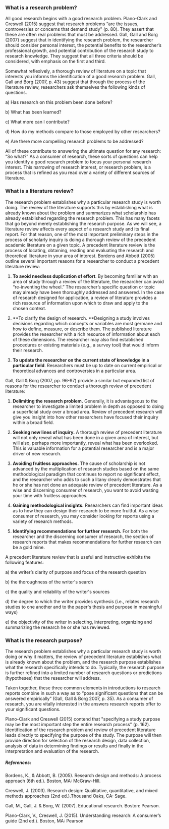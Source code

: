 ### What is a research problem?

All good research begins with a good research problem. Plano-Clark and Creswell \(2015\) suggest that research problems “are the issues, controversies or concerns that demand study" \(p. 80\). They assert that these are often real problems that must be addressed. Gall, Gall and Borg \(2007\) suggest that in identifying the research problem, the researcher should consider personal interest, the potential benefits to the researcher’s professional growth, and potential contribution of the research study to research knowledge. They suggest that all three criteria should be considered, with emphasis on the first and third.

Somewhat reflexively, a thorough review of literature on a topic that interests you informs the identification of a good research problem. Gall, Gall and Borg \(2007, p. 43\) suggest that through the process of the literature review, researchers ask themselves the following kinds of questions.

a\) Has research on this problem been done before?

b\) What has been learned?

c\) What more can I contribute?

d\) How do my methods compare to those employed by other researchers?

e\) Are there more compelling research problems to be addressed?

All of these contribute to answering the ultimate question for any research: “So what?” As a consumer of research, these sorts of questions can help you identify a good research problem to focus your personal research interest. This narrowing of research interest, or research problem, is a process that is refined as you read over a variety of different sources of literature.

### What is a literature review?

The research problem establishes why a particular research study is worth doing. The review of the literature supports this by establishing what is already known about the problem and summarizes what scholarship has already established regarding the research problem. This has many facets that go beyond merely establishing the research purpose. As we will see, a literature review affects every aspect of a research study and its final report. For that reason, one of the most important preliminary steps in the process of scholarly inquiry is doing a thorough review of the precedent academic literature on a given topic. A precedent literature review is the process of locating, obtaining, reading and evaluating the research and theoretical literature in your area of interest.  Bordens and Abbott \(2005\) outline several important reasons for a researcher to conduct a precedent literature review:

1. **To avoid needless duplication of effort**. By becoming familiar with an area of study through a review of the literature, the researcher can avoid “re-inventing the wheel.”  The researcher’s specific question or topic may already have been thoroughly addressed and answered. In the case of research designed for application, a review of literature provides a rich resource of information upon which to draw and apply to the chosen context.

2. **To clarify the design of research. **Designing a study involves decisions regarding which concepts or variables are most germane and how to define, measure, or describe them. The published literature provides the researcher with a rich resource of information about each of these dimensions. The researcher may also find established procedures or existing materials \(e.g., a survey tool\) that would inform their research.

3. **To update the researcher on the current state of knowledge in a particular field**. Researchers must be up to date on current empirical or theoretical advances and controversies in a particular area.

Gall, Gall & Borg \(2007, pp. 96-97\) provide a similar but expanded list of reasons for the researcher to conduct a thorough review of precedent literature:

1. **Delimiting the research problem.** Generally, it is advantageous to the researcher to investigate a limited problem in depth as opposed to doing a superficial study over a broad area. Review of precedent research will give you insight into how other researchers have focused their inquiry within a broad field.

2. **Seeking new lines of inquiry.**  A thorough review of precedent literature will not only reveal what has been done in a given area of interest, but will also, perhaps more importantly, reveal what has been overlooked. This is valuable information for a potential researcher and is a major driver of new research.

3. **Avoiding fruitless approaches.** The cause of scholarship is not advanced by the multiplication of research studies based on the same methodological paradigm that continues to report no significant effect, and the researcher who adds to such a litany clearly demonstrates that he or she has not done an adequate review of precedent literature.  As a wise and discerning consumer of research, you want to avoid wasting your time with fruitless approaches.

4. **Gaining methodological insights.** Researchers can find important ideas as to how they can design their research to be more fruitful. As a wise consumer of research, you may consider looking for reports using a variety of research methods.

5. **Identifying recommendations for further research.**  For both the researcher and the discerning consumer of research, the section of research reports that makes recommendations for further research can be a gold mine.

A precedent literature review that is useful and instructive exhibits the following features:

a\) the writer’s clarity of purpose and focus of the research question

b\) the thoroughness of the writer's search

c\) the quality and reliability of the writer's sources

d\) the degree to which the writer provides synthesis \(i.e., relates research studies to one another and to the paper's thesis and purpose in meaningful ways\)

e\) the objectivity of the writer in selecting, interpreting, organizing and summarizing the research he or she has reviewed.

### What is the research purpose?

The research problem establishes why a particular research study is worth doing or why it matters, the review of precedent literature establishes what is already known about the problem, and the research purpose establishes what the research specifically intends to do. Typically, the research purpose is further refined into a limited number of research questions or predictions \(hypotheses\) that the researcher will address.

Taken together, these three common elements in introductions to research reports combine in such a way as to “pose significant questions that can be answered empirically” \(Gall, Gall & Borg 2007, p. 35\).  As a consumer of research, you are vitally interested in the answers research reports offer to your significant questions.

Plano-Clark and Creswell \(2015\) contend that "specifying a study purpose may be the most important step the entire research process" \(p. 162\).  Identification of the research problem and review of precedent literature leads directly to specifying the purpose of the study. The purpose will then provide direction for selection of the research design, data collection, analysis of data in determining findings or results and finally in the interpretation and evaluation of the research.

##### References:

Bordens, K., & Abbott, B. \(2005\). Research design and methods:  A process approach  \(6th ed.\). Boston, MA: McGraw-Hill.

Creswell, J. \(2003\). Research design: Qualitative, quantitative, and mixed methods approaches \(2nd ed.\).Thousand Oaks, CA:  Sage.

Gall, M., Gall, J. & Borg, W.  \(2007\). Educational research. Boston: Pearson.

Plano-Clark, V., Creswell, J. \(2015\). Understanding research: A consumer’s guide \(2nd ed.\). Boston, MA: Pearson

